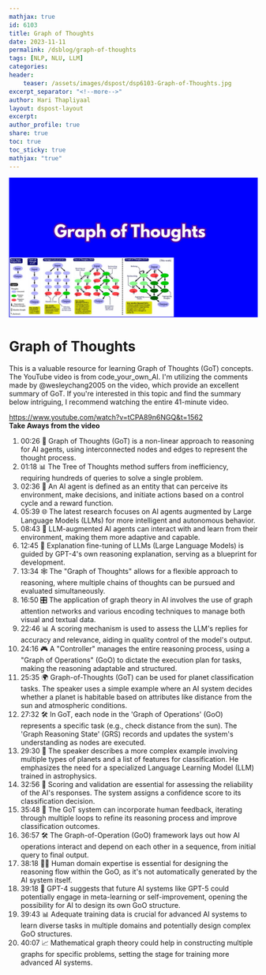 ```yaml
---
mathjax: true
id: 6103
title: Graph of Thoughts
date: 2023-11-11
permalink: /dsblog/graph-of-thoughts
tags: [NLP, NLU, LLM]
categories:
header:
    teaser: /assets/images/dspost/dsp6103-Graph-of-Thoughts.jpg
excerpt_separator: "<!--more-->"   
author: Hari Thapliyaal   
layout: dspost-layout   
excerpt:   
author_profile: true   
share: true   
toc: true   
toc_sticky: true 
mathjax: "true"
---
```


![Graph of Thoughts](/assets/images/dspost/dsp6103-Graph-of-Thoughts.jpg)

# Graph of Thoughts

This is a valuable resource for learning Graph of Thoughts (GoT) concepts. The YouTube video is from code_your_own_AI. I'm utilizing the comments made by @wesleychang2005 on the video, which provide an excellent summary of GoT. If you're interested in this topic and find the summary below intriguing, I recommend watching the entire 41-minute video.

https://www.youtube.com/watch?v=tCPA89n6NGQ&t=1562   
**Take Aways from the video**   

1. 00:26 🤯 Graph of Thoughts (GoT) is a non-linear approach to reasoning for AI agents, using interconnected nodes and edges to represent the thought process.
1. 01:18 📊 The Tree of Thoughts method suffers from inefficiency, requiring hundreds of queries to solve a single problem.
1. 02:36 🎯 An AI agent is defined as an entity that can perceive its environment, make decisions, and initiate actions based on a control cycle and a reward function.
1. 05:39 🌐 The latest research focuses on AI agents augmented by Large Language Models (LLMs) for more intelligent and autonomous behavior.
1. 08:43 🤖 LLM-augmented AI agents can interact with and learn from their environment, making them more adaptive and capable.
1. 12:45 📝 Explanation fine-tuning of LLMs (Large Language Models) is guided by GPT-4's own reasoning explanation, serving as a blueprint for development.
1. 13:34 🕸️ The "Graph of Thoughts" allows for a flexible approach to reasoning, where multiple chains of thoughts can be pursued and evaluated simultaneously.
1. 16:50 🎛️ The application of graph theory in AI involves the use of graph attention networks and various encoding techniques to manage both visual and textual data.
1. 22:46 📊 A scoring mechanism is used to assess the LLM's replies for accuracy and relevance, aiding in quality control of the model's output.
1. 24:16 🎮 A "Controller" manages the entire reasoning process, using a "Graph of Operations" (GoO) to dictate the execution plan for tasks, making the reasoning adaptable and structured.
1. 25:35 🌍 Graph-of-Thoughts (GoT) can be used for planet classification tasks. The speaker uses a simple example where an AI system decides whether a planet is habitable based on attributes like distance from the sun and atmospheric conditions.
1. 27:32 🛠️ In GoT, each node in the 'Graph of Operations' (GoO) represents a specific task (e.g., check distance from the sun). The 'Graph Reasoning State' (GRS) records and updates the system's understanding as nodes are executed.
1. 29:30 📝 The speaker describes a more complex example involving multiple types of planets and a list of features for classification. He emphasizes the need for a specialized Language Learning Model (LLM) trained in astrophysics.
1. 32:56 🎯 Scoring and validation are essential for assessing the reliability of the AI's responses. The system assigns a confidence score to its classification decision.
1. 35:48 🔄 The GoT system can incorporate human feedback, iterating through multiple loops to refine its reasoning process and improve classification outcomes.  
1. 36:57 🛠️ The Graph-of-Operation (GoO) framework lays out how AI operations interact and depend on each other in a sequence, from initial query to final output.
1. 38:18 🙋‍♂️ Human domain expertise is essential for designing the reasoning flow within the GoO, as it's not automatically generated by the AI system itself.
1. 39:18 🤔 GPT-4 suggests that future AI systems like GPT-5 could potentially engage in meta-learning or self-improvement, opening the possibility for AI to design its own GoO structure.
1. 39:43 📊 Adequate training data is crucial for advanced AI systems to learn diverse tasks in multiple domains and potentially design complex GoO structures.
1. 40:07 📈 Mathematical graph theory could help in constructing multiple graphs for specific problems, setting the stage for training more advanced AI systems.



